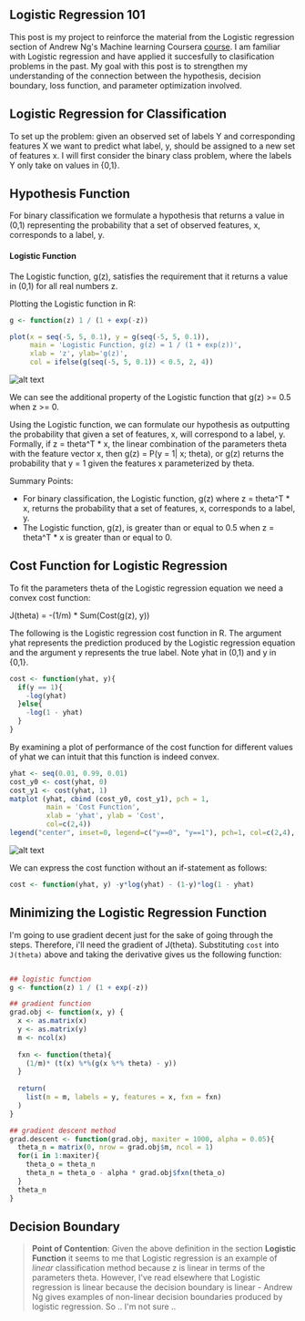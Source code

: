 ## Logistic Regression 101
This post is my project to reinforce the material from the Logistic regression section of Andrew Ng's Machine learning Coursera [course](https://www.coursera.org/learn/machine-learning/home/welcome).  I am familiar with Logistic regression and have applied it succesfully to clasification problems in the past.  My goal with this post is to strengthen my understanding of the connection between the hypothesis, decision boundary, loss function, and parameter optimization involved.

## Logistic Regression for Classification 
To set up the problem:  given an observed set of labels Y and corresponding features X we want to predict what label, y, should be assigned to a new set of features x.  I will first consider the binary class problem, where the labels Y only take on values in {0,1}.

## Hypothesis Function
For binary classification we formulate a hypothesis that returns a value in (0,1) representing the probability that a set of observed features, x, corresponds to a label, y.

#### Logistic Function
The Logistic function, g(z), satisfies the requirement that it returns a value in (0,1) for all real numbers z.

Plotting the Logistic function in R:
```r
g <- function(z) 1 / (1 + exp(-z))

plot(x = seq(-5, 5, 0.1), y = g(seq(-5, 5, 0.1)),
     main = 'Logistic Function, g(z) = 1 / (1 + exp(z))',
     xlab = 'z', ylab='g(z)', 
     col = ifelse(g(seq(-5, 5, 0.1)) < 0.5, 2, 4))
```
![alt text](https://cloud.githubusercontent.com/assets/12782539/11022001/5845831e-8621-11e5-88b0-b1466105921c.png "Figure I")

We can see the additional property of the Logistic function that g(z) >= 0.5 when z >= 0.

Using the Logistic function, we can formulate our hypothesis as outputting the probability that given a set of features, x, will correspond to a label, y.  Formally, if z = theta^T * x, the linear combination of the parameters theta with the feature vector x, then g(z) = P(y = 1| x; theta), or g(z) returns the probability that y = 1 given the features x parameterized by theta.

Summary Points:

- For binary classification, the Logistic function, g(z) where z = theta^T * x, returns the probability that a set of features, x, corresponds to a label, y.
- The Logistic function, g(z), is greater than or equal to 0.5 when z = theta^T * x is greater than or equal to 0.

## Cost Function for Logistic Regression
To fit the parameters theta of the Logistic regression equation we need a convex cost function:

J(theta) = -(1/m) * Sum(Cost(g(z), y))

The following is the Logistic regression cost function in R.  The argument yhat represents the prediction produced by the Logistic regression equation and the argument y represents the true label.  Note yhat in (0,1) and y in {0,1}.

```r
cost <- function(yhat, y){
  if(y == 1){
    -log(yhat)
  }else{
    -log(1 - yhat)
  }
}
```
By examining a plot of performance of the cost function for different values of yhat we can intuit that this function is indeed convex. 
```r
yhat <- seq(0.01, 0.99, 0.01)
cost_y0 <- cost(yhat, 0)
cost_y1 <- cost(yhat, 1)
matplot (yhat, cbind (cost_y0, cost_y1), pch = 1,
         main = 'Cost Function',
         xlab = 'yhat', ylab = 'Cost',
         col=c(2,4))
legend("center", inset=0, legend=c("y==0", "y==1"), pch=1, col=c(2,4), horiz=TRUE)
```
![alt text](https://cloud.githubusercontent.com/assets/12782539/11022303/50653736-8629-11e5-9df1-49d38eb06d27.png "Figure II")

We can express the cost function without an if-statement as follows:
```r
cost <- function(yhat, y) -y*log(yhat) - (1-y)*log(1 - yhat)
```

## Minimizing the Logistic Regression Function
I'm going to use gradient decent just for the sake of going through the steps. Therefore, i'll need the gradient of J(theta).  Substituting `cost` into `J(theta)` above and taking the derivative gives us the following function:
```r

```	


```r
## logistic function
g <- function(z) 1 / (1 + exp(-z))

## gradient function
grad.obj <- function(x, y) {
  x <- as.matrix(x)
  y <- as.matrix(y)
  m <- ncol(x)
  
  fxn <- function(theta){
    (1/m)* (t(x) %*%(g(x %*% theta) - y))
  }
  
  return(
    list(m = m, labels = y, features = x, fxn = fxn)
  )
}

## gradient descent method
grad.descent <- function(grad.obj, maxiter = 1000, alpha = 0.05){
  theta_n = matrix(0, nrow = grad.obj$m, ncol = 1)
  for(i in 1:maxiter){
    theta_o = theta_n
    theta_n = theta_o - alpha * grad.obj$fxn(theta_o)
  }
  theta_n
}
```


## Decision Boundary



>__Point of Contention__:  Given the above definition in the section __Logistic Function__ it seems to me that Logistic regression is an example of *linear* classification method because z is linear in terms of the parameters theta.  However, I've read elsewhere that Logistic regression is linear because the decision boundary is linear - Andrew Ng gives examples of non-linear decision boundaries produced by logistic regression. So .. I'm not sure ..